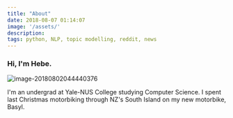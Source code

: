```yaml
---
title: "About"
date: 2018-08-07 01:14:07
image: '/assets/'
description:
tags: python, NLP, topic modelling, reddit, news
---
```


### Hi, I'm Hebe.


![image-20180802044440376]({{github.hebehh.io}}/assets/motorbikenice.jpg)

I'm an undergrad at Yale-NUS College studying Computer Science. I spent last Christmas motorbiking through NZ's South Island on my new motorbike, Basyl. 
